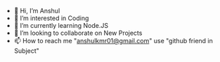 - 👋 Hi, I’m Anshul
- 👀 I’m interested in Coding
- 🌱 I’m currently learning Node.JS
- 💞️ I’m looking to collaborate on New Projects
- 📫 How to reach me "anshulkmr01@gmail.com" use "github friend in Subject"

<!---
anshulkmr01/anshulkmr01 is a ✨ special ✨ repository because its `README.md` (this file) appears on your GitHub profile.
You can click the Preview link to take a look at your changes.
--->
